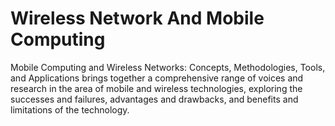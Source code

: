 # Wireless Network And Mobile Computing

Mobile Computing and Wireless Networks: Concepts, Methodologies, Tools, and Applications brings together a comprehensive range of voices and research in the area of mobile and wireless technologies, exploring the successes and failures, advantages and drawbacks, and benefits and limitations of the technology.

